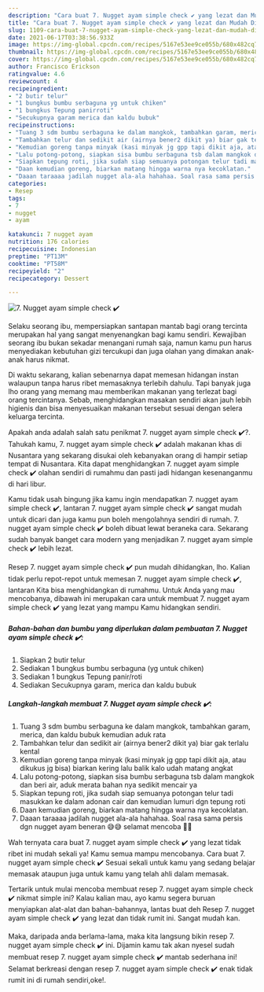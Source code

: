 ```yaml
---
description: "Cara buat 7. Nugget ayam simple check ✔️ yang lezat dan Mudah Dibuat"
title: "Cara buat 7. Nugget ayam simple check ✔️ yang lezat dan Mudah Dibuat"
slug: 1109-cara-buat-7-nugget-ayam-simple-check-yang-lezat-dan-mudah-dibuat
date: 2021-06-17T03:38:56.933Z
image: https://img-global.cpcdn.com/recipes/5167e53ee9ce055b/680x482cq70/7-nugget-ayam-simple-check-✔️-foto-resep-utama.jpg
thumbnail: https://img-global.cpcdn.com/recipes/5167e53ee9ce055b/680x482cq70/7-nugget-ayam-simple-check-✔️-foto-resep-utama.jpg
cover: https://img-global.cpcdn.com/recipes/5167e53ee9ce055b/680x482cq70/7-nugget-ayam-simple-check-✔️-foto-resep-utama.jpg
author: Francisco Erickson
ratingvalue: 4.6
reviewcount: 4
recipeingredient:
- "2 butir telur"
- "1 bungkus bumbu serbaguna yg untuk chiken"
- "1 bungkus Tepung panirroti"
- "Secukupnya garam merica dan kaldu bubuk"
recipeinstructions:
- "Tuang 3 sdm bumbu serbaguna ke dalam mangkok, tambahkan garam, merica, dan kaldu bubuk kemudian aduk rata"
- "Tambahkan telur dan sedikit air (airnya bener2 dikit ya) biar gak terlalu kental"
- "Kemudian goreng tanpa minyak (kasi minyak jg gpp tapi dikit aja, atau dikukus jg bisa) biarkan kering lalu balik kalo udah matang angkat"
- "Lalu potong-potong, siapkan sisa bumbu serbaguna tsb dalam mangkok dan beri air, aduk merata bahan nya sedikit mencair ya"
- "Siapkan tepung roti, jika sudah siap semuanya potongan telur tadi masukkan ke dalam adonan cair dan kemudian lumuri dgn tepung roti"
- "Daan kemudian goreng, biarkan matang hingga warna nya kecoklatan."
- "Daaan taraaaa jadilah nugget ala-ala hahahaa. Soal rasa sama persis dgn nugget ayam beneran 😅😅 selamat mencoba 🙏🏻"
categories:
- Resep
tags:
- 7
- nugget
- ayam

katakunci: 7 nugget ayam 
nutrition: 176 calories
recipecuisine: Indonesian
preptime: "PT13M"
cooktime: "PT58M"
recipeyield: "2"
recipecategory: Dessert

---
```



![7. Nugget ayam simple check ✔️](https://img-global.cpcdn.com/recipes/5167e53ee9ce055b/680x482cq70/7-nugget-ayam-simple-check-✔️-foto-resep-utama.jpg)

Selaku seorang ibu, mempersiapkan santapan mantab bagi orang tercinta merupakan hal yang sangat menyenangkan bagi kamu sendiri. Kewajiban seorang ibu bukan sekadar menangani rumah saja, namun kamu pun harus menyediakan kebutuhan gizi tercukupi dan juga olahan yang dimakan anak-anak harus nikmat.

Di waktu  sekarang, kalian sebenarnya dapat memesan hidangan instan walaupun tanpa harus ribet memasaknya terlebih dahulu. Tapi banyak juga lho orang yang memang mau memberikan makanan yang terlezat bagi orang tercintanya. Sebab, menghidangkan masakan sendiri akan jauh lebih higienis dan bisa menyesuaikan makanan tersebut sesuai dengan selera keluarga tercinta. 



Apakah anda adalah salah satu penikmat 7. nugget ayam simple check ✔️?. Tahukah kamu, 7. nugget ayam simple check ✔️ adalah makanan khas di Nusantara yang sekarang disukai oleh kebanyakan orang di hampir setiap tempat di Nusantara. Kita dapat menghidangkan 7. nugget ayam simple check ✔️ olahan sendiri di rumahmu dan pasti jadi hidangan kesenanganmu di hari libur.

Kamu tidak usah bingung jika kamu ingin mendapatkan 7. nugget ayam simple check ✔️, lantaran 7. nugget ayam simple check ✔️ sangat mudah untuk dicari dan juga kamu pun boleh mengolahnya sendiri di rumah. 7. nugget ayam simple check ✔️ boleh dibuat lewat beraneka cara. Sekarang sudah banyak banget cara modern yang menjadikan 7. nugget ayam simple check ✔️ lebih lezat.

Resep 7. nugget ayam simple check ✔️ pun mudah dihidangkan, lho. Kalian tidak perlu repot-repot untuk memesan 7. nugget ayam simple check ✔️, lantaran Kita bisa menghidangkan di rumahmu. Untuk Anda yang mau mencobanya, dibawah ini merupakan cara untuk membuat 7. nugget ayam simple check ✔️ yang lezat yang mampu Kamu hidangkan sendiri.

<!--inarticleads1-->

##### Bahan-bahan dan bumbu yang diperlukan dalam pembuatan 7. Nugget ayam simple check ✔️:

1. Siapkan 2 butir telur
1. Sediakan 1 bungkus bumbu serbaguna (yg untuk chiken)
1. Sediakan 1 bungkus Tepung panir/roti
1. Sediakan Secukupnya garam, merica dan kaldu bubuk




<!--inarticleads2-->

##### Langkah-langkah membuat 7. Nugget ayam simple check ✔️:

1. Tuang 3 sdm bumbu serbaguna ke dalam mangkok, tambahkan garam, merica, dan kaldu bubuk kemudian aduk rata
1. Tambahkan telur dan sedikit air (airnya bener2 dikit ya) biar gak terlalu kental
1. Kemudian goreng tanpa minyak (kasi minyak jg gpp tapi dikit aja, atau dikukus jg bisa) biarkan kering lalu balik kalo udah matang angkat
1. Lalu potong-potong, siapkan sisa bumbu serbaguna tsb dalam mangkok dan beri air, aduk merata bahan nya sedikit mencair ya
1. Siapkan tepung roti, jika sudah siap semuanya potongan telur tadi masukkan ke dalam adonan cair dan kemudian lumuri dgn tepung roti
1. Daan kemudian goreng, biarkan matang hingga warna nya kecoklatan.
1. Daaan taraaaa jadilah nugget ala-ala hahahaa. Soal rasa sama persis dgn nugget ayam beneran 😅😅 selamat mencoba 🙏🏻




Wah ternyata cara buat 7. nugget ayam simple check ✔️ yang lezat tidak ribet ini mudah sekali ya! Kamu semua mampu mencobanya. Cara buat 7. nugget ayam simple check ✔️ Sesuai sekali untuk kamu yang sedang belajar memasak ataupun juga untuk kamu yang telah ahli dalam memasak.

Tertarik untuk mulai mencoba membuat resep 7. nugget ayam simple check ✔️ nikmat simple ini? Kalau kalian mau, ayo kamu segera buruan menyiapkan alat-alat dan bahan-bahannya, lantas buat deh Resep 7. nugget ayam simple check ✔️ yang lezat dan tidak rumit ini. Sangat mudah kan. 

Maka, daripada anda berlama-lama, maka kita langsung bikin resep 7. nugget ayam simple check ✔️ ini. Dijamin kamu tak akan nyesel sudah membuat resep 7. nugget ayam simple check ✔️ mantab sederhana ini! Selamat berkreasi dengan resep 7. nugget ayam simple check ✔️ enak tidak rumit ini di rumah sendiri,oke!.

